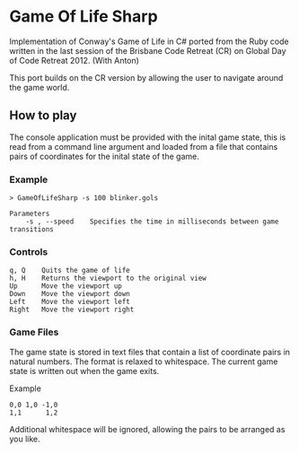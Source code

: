 # Game Of Life Sharp

Implementation of Conway's Game of Life in C# ported from the Ruby 
code written in the last session of the Brisbane Code Retreat (CR) on 
Global Day of Code Retreat 2012. (With Anton)

This port builds on the CR version by allowing the user to navigate around the 
game world.

## How to play

The console application must be provided with the inital game state, this is 
read from a command line argument and loaded from a file that contains pairs of
coordinates for the inital state of the game. 

### Example 

    > GameOfLifeSharp -s 100 blinker.gols 
    
    Parameters
        -s , --speed    Specifies the time in milliseconds between game transitions

### Controls

    q, Q    Quits the game of life
    h, H    Returns the viewport to the original view 
    Up      Move the viewport up
    Down    Move the viewport down
    Left    Move the viewport left
    Right   Move the viewport right

### Game Files

The game state is stored in text files that contain a list of coordinate pairs in 
natural numbers. The format is relaxed to whitespace. The current game state is 
written out when the game exits. 

Example

    0,0 1,0 -1,0
    1,1      1,2

Additional whitespace will be ignored, allowing the pairs to be arranged as you like. 
